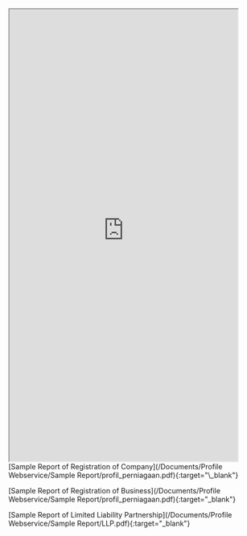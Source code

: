 <iframe src="https://ampunkboyx.github.io/SSM-Middleware-Mkdocs/wsdl-report.html" javascript="allow" full-frame pdf-viewer-update-enabled width="90%" height="900"></iframe>
[Sample Report of Registration of Company](/Documents/Profile Webservice/Sample Report/profil_perniagaan.pdf){:target="\_blank"}

[Sample Report of Registration of Business](/Documents/Profile Webservice/Sample Report/profil_perniagaan.pdf){:target="\_blank"}

[Sample Report of Limited Liability Partnership](/Documents/Profile Webservice/Sample Report/LLP.pdf){:target="\_blank"}

